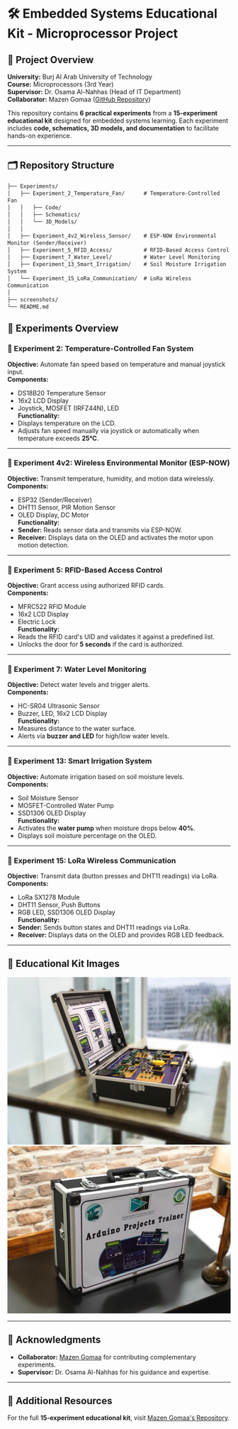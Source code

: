# 🛠️ Embedded Systems Educational Kit - Microprocessor Project  

## 📖 Project Overview  
**University:** Burj Al Arab University of Technology  
**Course:** Microprocessors (3rd Year)  
**Supervisor:** Dr. Osama Al-Nahhas (Head of IT Department)  
**Collaborator:** Mazen Gomaa ([GitHub Repository](https://github.com/Mazen-Gomaa/intro-to-embedded-systems-practical-experiments.git))  

This repository contains **6 practical experiments** from a **15-experiment educational kit** designed for embedded systems learning. Each experiment includes **code, schematics, 3D models, and documentation** to facilitate hands-on experience.  

---  

## 🗂 Repository Structure  
```plaintext
├── Experiments/
│   ├── Experiment_2_Temperature_Fan/      # Temperature-Controlled Fan
│   │   ├── Code/
│   │   ├── Schematics/
│   │   └── 3D_Models/
│   │
│   ├── Experiment_4v2_Wireless_Sensor/    # ESP-NOW Environmental Monitor (Sender/Receiver)
│   ├── Experiment_5_RFID_Access/          # RFID-Based Access Control
│   ├── Experiment_7_Water_Level/          # Water Level Monitoring
│   ├── Experiment_13_Smart_Irrigation/    # Soil Moisture Irrigation System
│   └── Experiment_15_LoRa_Communication/  # LoRa Wireless Communication
│
├── screenshots/                  
└── README.md
```  


## 🔬 Experiments Overview  

### 🔹 Experiment 2: Temperature-Controlled Fan System  
**Objective:** Automate fan speed based on temperature and manual joystick input.  
**Components:**  
- DS18B20 Temperature Sensor  
- 16x2 LCD Display  
- Joystick, MOSFET (IRFZ44N), LED  
**Functionality:**  
- Displays temperature on the LCD.  
- Adjusts fan speed manually via joystick or automatically when temperature exceeds **25°C**.  

---  

### 🔹 Experiment 4v2: Wireless Environmental Monitor (ESP-NOW)  
**Objective:** Transmit temperature, humidity, and motion data wirelessly.  
**Components:**  
- ESP32 (Sender/Receiver)  
- DHT11 Sensor, PIR Motion Sensor  
- OLED Display, DC Motor  
**Functionality:**  
- **Sender:** Reads sensor data and transmits via ESP-NOW.  
- **Receiver:** Displays data on the OLED and activates the motor upon motion detection.  

---  

### 🔹 Experiment 5: RFID-Based Access Control  
**Objective:** Grant access using authorized RFID cards.  
**Components:**  
- MFRC522 RFID Module  
- 16x2 LCD Display  
- Electric Lock  
**Functionality:**  
- Reads the RFID card's UID and validates it against a predefined list.  
- Unlocks the door for **5 seconds** if the card is authorized.  

---  

### 🔹 Experiment 7: Water Level Monitoring  
**Objective:** Detect water levels and trigger alerts.  
**Components:**  
- HC-SR04 Ultrasonic Sensor  
- Buzzer, LED, 16x2 LCD Display  
**Functionality:**  
- Measures distance to the water surface.  
- Alerts via **buzzer and LED** for high/low water levels.  

---  

### 🔹 Experiment 13: Smart Irrigation System  
**Objective:** Automate irrigation based on soil moisture levels.  
**Components:**  
- Soil Moisture Sensor  
- MOSFET-Controlled Water Pump  
- SSD1306 OLED Display  
**Functionality:**  
- Activates the **water pump** when moisture drops below **40%**.  
- Displays soil moisture percentage on the OLED.  

---  

### 🔹 Experiment 15: LoRa Wireless Communication  
**Objective:** Transmit data (button presses and DHT11 readings) via LoRa.  
**Components:**  
- LoRa SX1278 Module  
- DHT11 Sensor, Push Buttons  
- RGB LED, SSD1306 OLED Display  
**Functionality:**  
- **Sender:** Sends button states and DHT11 readings via LoRa.  
- **Receiver:** Displays data on the OLED and provides RGB LED feedback.  

---  

## 📸 Educational Kit Images

![Kit Overview](https://github.com/Ziad-Abaza/Microcontroller-Learning-Kit/blob/main/screenshots/Kit_overview_2.jpg)  
![Inside the Kit](https://github.com/Ziad-Abaza/Microcontroller-Learning-Kit/blob/main/screenshots/Kit_overview_3.jpg)  

---  

## 🙏 Acknowledgments  
- **Collaborator:** [Mazen Gomaa](https://github.com/Mazen-Gomaa) for contributing complementary experiments.  
- **Supervisor:** Dr. Osama Al-Nahhas for his guidance and expertise.  

---  

## 🔗 Additional Resources  
For the full **15-experiment educational kit**, visit [Mazen Gomaa's Repository](https://github.com/Mazen-Gomaa/intro-to-embedded-systems-practical-experiments.git).  
